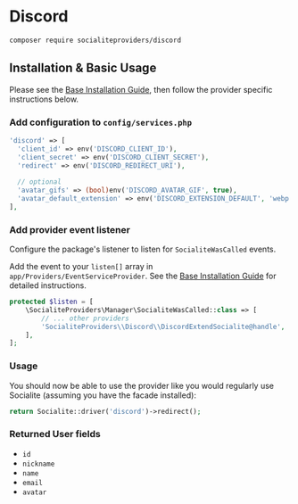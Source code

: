 # Discord

```bash
composer require socialiteproviders/discord
```

## Installation & Basic Usage

Please see the [Base Installation Guide](https://socialiteproviders.com/usage/), then follow the provider specific instructions below.

### Add configuration to `config/services.php`

```php
'discord' => [    
  'client_id' => env('DISCORD_CLIENT_ID'),  
  'client_secret' => env('DISCORD_CLIENT_SECRET'),  
  'redirect' => env('DISCORD_REDIRECT_URI'),
  
  // optional
  'avatar_gifs' => (bool)env('DISCORD_AVATAR_GIF', true),
  'avatar_default_extension' => env('DISCORD_EXTENSION_DEFAULT', 'webp'),
],
```

### Add provider event listener

Configure the package's listener to listen for `SocialiteWasCalled` events.

Add the event to your `listen[]` array in `app/Providers/EventServiceProvider`. See the [Base Installation Guide](https://socialiteproviders.com/usage/) for detailed instructions.

```php
protected $listen = [
    \SocialiteProviders\Manager\SocialiteWasCalled::class => [
        // ... other providers
        'SocialiteProviders\\Discord\\DiscordExtendSocialite@handle',
    ],
];
```

### Usage

You should now be able to use the provider like you would regularly use Socialite (assuming you have the facade installed):

```php
return Socialite::driver('discord')->redirect();
```

### Returned User fields

- ``id``
- ``nickname``
- ``name``
- ``email``
- ``avatar``
